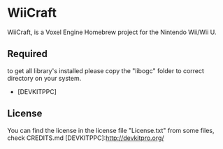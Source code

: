 WiiCraft
=========

WiiCraft, is a Voxel Engine Homebrew project for the Nintendo Wii/Wii U.

Required
-----------

to get all library's installed please copy the "libogc" folder to correct directory on your system.
* [DEVKITPPC]



License
----
You can find the license in the license file "License.txt" from some files, check CREDITS.md
[DEVKITPPC]:http://devkitpro.org/
